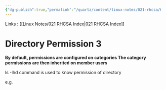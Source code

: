 ```yaml
---
{"dg-publish":true,"permalink":"/quartz/content/linux-notes/021-rhcsa/021-3-user-management/021-3-6-3-directory-permission-3/","noteIcon":"","created":"2023-10-14T22:10:59.617+05:30","updated":"2023-10-13T17:08:05.748+05:30"}
---
```


Links : [[Linux Notes/021 RHCSA Index\|021 RHCSA Index]]

# Directory Permission 3

**By default, permissions are configured on categories 
The category permissions are then inherited on member users**

<style> .container {font-family: sans-serif; text-align: center;} .button-wrapper button {z-index: 1;height: 40px; width: 100px; margin: 10px;padding: 5px;} .excalidraw .App-menu_top .buttonList { display: flex;} .excalidraw-wrapper { height: 800px; margin: 50px; position: relative;} :root[dir="ltr"] .excalidraw .layer-ui__wrapper .zen-mode-transition.App-menu_bottom--transition-left {transform: none;} </style><script src="https://cdn.jsdelivr.net/npm/react@17/umd/react.production.min.js"></script><script src="https://cdn.jsdelivr.net/npm/react-dom@17/umd/react-dom.production.min.js"></script><script type="text/javascript" src="https://cdn.jsdelivr.net/npm/@excalidraw/excalidraw@0/dist/excalidraw.production.min.js"></script><div id="021-3-5-3_Directory_Permission_3_2023-09-23_2016.48.excalidraw.md1"></div><script>(function(){const InitialData={"type":"excalidraw","version":2,"source":"https://github.com/zsviczian/obsidian-excalidraw-plugin/releases/tag/1.9.19","elements":[{"id":"Qian60zT","type":"text","x":-196.6749267578125,"y":-188.62501525878906,"width":69.61146545410156,"height":54.35665709298387,"angle":0,"strokeColor":"#e03131","backgroundColor":"transparent","fillStyle":"hachure","strokeWidth":1,"strokeStyle":"solid","roughness":1,"opacity":100,"groupIds":[],"frameId":null,"roundness":null,"seed":1583623912,"version":19,"versionNonce":695161064,"isDeleted":false,"boundElements":null,"updated":1695480571611,"link":null,"locked":false,"text":"rwx","rawText":"rwx","fontSize":43.4853256743871,"fontFamily":1,"textAlign":"left","verticalAlign":"top","baseline":38,"containerId":null,"originalText":"rwx","lineHeight":1.25},{"id":"1bHIK8EO","type":"text","x":-120.4749755859375,"y":-189.82505798339844,"width":69.61146545410156,"height":54.356657092983845,"angle":0,"strokeColor":"#1971c2","backgroundColor":"transparent","fillStyle":"hachure","strokeWidth":1,"strokeStyle":"solid","roughness":1,"opacity":100,"groupIds":[],"frameId":null,"roundness":null,"seed":966886376,"version":58,"versionNonce":1002610328,"isDeleted":false,"boundElements":null,"updated":1695480577306,"link":null,"locked":false,"text":"rwx","rawText":"rwx","fontSize":43.48532567438708,"fontFamily":1,"textAlign":"left","verticalAlign":"top","baseline":38,"containerId":null,"originalText":"rwx","lineHeight":1.25},{"id":"TGlNm8xQ","type":"text","x":-47.0750732421875,"y":-187.8250274658203,"width":69.61146545410156,"height":54.3566570929838,"angle":0,"strokeColor":"#2f9e44","backgroundColor":"transparent","fillStyle":"hachure","strokeWidth":1,"strokeStyle":"solid","roughness":1,"opacity":100,"groupIds":[],"frameId":null,"roundness":null,"seed":1404532200,"version":132,"versionNonce":1947671016,"isDeleted":false,"boundElements":null,"updated":1695480580503,"link":null,"locked":false,"text":"rwx","rawText":"rwx","fontSize":43.48532567438704,"fontFamily":1,"textAlign":"left","verticalAlign":"top","baseline":38,"containerId":null,"originalText":"rwx","lineHeight":1.25},{"id":"DtPTp8GmaRezAVkWC4Pjm","type":"line","x":-178.96326986392498,"y":-153.6976595045187,"width":34.17743994121101,"height":51.94906874316852,"angle":1.592539384934466,"strokeColor":"#e03131","backgroundColor":"transparent","fillStyle":"hachure","strokeWidth":1,"strokeStyle":"solid","roughness":1,"opacity":100,"groupIds":[],"frameId":null,"roundness":{"type":2},"seed":1270898072,"version":327,"versionNonce":987170200,"isDeleted":false,"boundElements":null,"updated":1695480585808,"link":null,"locked":false,"points":[[0,0],[15.379808860568948,-0.42235178971892223],[17.515898856894637,25.341010714851052],[34.17743994121101,25.763354448879618],[19.224809966931193,26.60806608400782],[19.224809966931193,48.99262232651677],[5.553781839812114,51.52671695344959]],"lastCommittedPoint":[10.39990234375,97.59999084472656],"startBinding":null,"endBinding":null,"startArrowhead":null,"endArrowhead":null},{"type":"line","version":388,"versionNonce":604472040,"isDeleted":false,"id":"a5fKWQ0_4xA0QExZK03jR","fillStyle":"hachure","strokeWidth":1,"strokeStyle":"solid","roughness":1,"opacity":100,"angle":1.592539384934466,"x":-103.58710945113984,"y":-157.25887982897456,"strokeColor":"#1971c2","backgroundColor":"transparent","width":34.17743994121101,"height":51.94906874316852,"seed":1885077656,"groupIds":[],"frameId":null,"roundness":{"type":2},"boundElements":[],"updated":1695480588687,"link":null,"locked":false,"startBinding":null,"endBinding":null,"lastCommittedPoint":null,"startArrowhead":null,"endArrowhead":null,"points":[[0,0],[15.379808860568948,-0.42235178971892223],[17.515898856894637,25.341010714851052],[34.17743994121101,25.763354448879618],[19.224809966931193,26.60806608400782],[19.224809966931193,48.99262232651677],[5.553781839812114,51.52671695344959]]},{"type":"line","version":402,"versionNonce":969985176,"isDeleted":false,"id":"nPew18JdkwJRKzxP9MRD-","fillStyle":"hachure","strokeWidth":1,"strokeStyle":"solid","roughness":1,"opacity":100,"angle":1.592539384934466,"x":-30.839496014547706,"y":-157.21798736095067,"strokeColor":"#2f9e44","backgroundColor":"transparent","width":34.17743994121101,"height":51.94906874316852,"seed":1788061592,"groupIds":[],"frameId":null,"roundness":{"type":2},"boundElements":[],"updated":1695480590760,"link":null,"locked":false,"startBinding":null,"endBinding":null,"lastCommittedPoint":null,"startArrowhead":null,"endArrowhead":null,"points":[[0,0],[15.379808860568948,-0.42235178971892223],[17.515898856894637,25.341010714851052],[34.17743994121101,25.763354448879618],[19.224809966931193,26.60806608400782],[19.224809966931193,48.99262232651677],[5.553781839812114,51.52671695344959]]},{"id":"hHfEdyMM","type":"text","x":-173.4749755859375,"y":-114.82502746582031,"width":20.159912109375004,"height":44.36606097076113,"angle":0,"strokeColor":"#1e1e1e","backgroundColor":"transparent","fillStyle":"hachure","strokeWidth":1,"strokeStyle":"solid","roughness":1,"opacity":100,"groupIds":[],"frameId":null,"roundness":null,"seed":1243343336,"version":36,"versionNonce":1677497576,"isDeleted":false,"boundElements":null,"updated":1695480598583,"link":null,"locked":false,"text":"u","rawText":"u","fontSize":35.4928487766089,"fontFamily":1,"textAlign":"left","verticalAlign":"top","baseline":30.000000000000007,"containerId":null,"originalText":"u","lineHeight":1.25},{"id":"3OlruVSx","type":"text","x":-96.4749755859375,"y":-125.42503356933594,"width":19.619964599609382,"height":48.95206115704998,"angle":0,"strokeColor":"#1e1e1e","backgroundColor":"transparent","fillStyle":"hachure","strokeWidth":1,"strokeStyle":"solid","roughness":1,"opacity":100,"groupIds":[],"frameId":null,"roundness":null,"seed":1034484888,"version":50,"versionNonce":43281896,"isDeleted":false,"boundElements":null,"updated":1695480604313,"link":null,"locked":false,"text":"g","rawText":"g","fontSize":39.16164892563999,"fontFamily":1,"textAlign":"left","verticalAlign":"top","baseline":34,"containerId":null,"originalText":"g","lineHeight":1.25},{"id":"k1NRrZU0","type":"text","x":-26.4749755859375,"y":-126.42500305175781,"width":24.67996215820312,"height":55.68590267965593,"angle":0,"strokeColor":"#1e1e1e","backgroundColor":"transparent","fillStyle":"hachure","strokeWidth":1,"strokeStyle":"solid","roughness":1,"opacity":100,"groupIds":[],"frameId":null,"roundness":null,"seed":946668776,"version":52,"versionNonce":868895976,"isDeleted":false,"boundElements":null,"updated":1695480610226,"link":null,"locked":false,"text":"o","rawText":"o","fontSize":44.548722143724746,"fontFamily":1,"textAlign":"left","verticalAlign":"top","baseline":38,"containerId":null,"originalText":"o","lineHeight":1.25},{"id":"wsQNz34E","type":"text","x":-163.875,"y":117.77497863769531,"width":10,"height":25,"angle":0,"strokeColor":"#2f9e44","backgroundColor":"transparent","fillStyle":"hachure","strokeWidth":1,"strokeStyle":"solid","roughness":1,"opacity":100,"groupIds":[],"frameId":null,"roundness":null,"seed":637769192,"version":4,"versionNonce":1314145176,"isDeleted":true,"boundElements":null,"updated":1695480619815,"link":null,"locked":false,"text":"","rawText":"","fontSize":20,"fontFamily":1,"textAlign":"left","verticalAlign":"top","baseline":18,"containerId":null,"originalText":"","lineHeight":1.25}],"appState":{"theme":"dark","viewBackgroundColor":"#ffffff","currentItemStrokeColor":"#2f9e44","currentItemBackgroundColor":"transparent","currentItemFillStyle":"hachure","currentItemStrokeWidth":1,"currentItemStrokeStyle":"solid","currentItemRoughness":1,"currentItemOpacity":100,"currentItemFontFamily":1,"currentItemFontSize":20,"currentItemTextAlign":"left","currentItemStartArrowhead":null,"currentItemEndArrowhead":"arrow","scrollX":311.125,"scrollY":364.1750183105469,"zoom":{"value":1},"currentItemRoundness":"round","gridSize":null,"gridColor":{"Bold":"#C9C9C9FF","Regular":"#EDEDEDFF"},"currentStrokeOptions":null,"previousGridSize":null,"frameRendering":{"enabled":true,"clip":true,"name":true,"outline":true}},"files":{}};InitialData.scrollToContent=true;App=()=>{const e=React.useRef(null),t=React.useRef(null),[n,i]=React.useState({width:void 0,height:void 0});return React.useEffect(()=>{i({width:t.current.getBoundingClientRect().width,height:t.current.getBoundingClientRect().height});const e=()=>{i({width:t.current.getBoundingClientRect().width,height:t.current.getBoundingClientRect().height})};return window.addEventListener("resize",e),()=>window.removeEventListener("resize",e)},[t]),React.createElement(React.Fragment,null,React.createElement("div",{className:"excalidraw-wrapper",ref:t},React.createElement(ExcalidrawLib.Excalidraw,{ref:e,width:n.width,height:n.height,initialData:InitialData,viewModeEnabled:!0,zenModeEnabled:!0,gridModeEnabled:!1})))},excalidrawWrapper=document.getElementById("021-3-5-3_Directory_Permission_3_2023-09-23_2016.48.excalidraw.md1");ReactDOM.render(React.createElement(App),excalidrawWrapper);})();</script>

ls -lhd command is used to know permission of directory

e.g.
<div id="021-3-5-3_Directory_Permission_3_2023-09-23_2021.26.excalidraw.md2"></div><script>(function(){const InitialData={"type":"excalidraw","version":2,"source":"https://github.com/zsviczian/obsidian-excalidraw-plugin/releases/tag/1.9.19","elements":[{"type":"text","version":149,"versionNonce":1878319592,"isDeleted":false,"id":"4xam6qpC","fillStyle":"hachure","strokeWidth":1,"strokeStyle":"solid","roughness":1,"opacity":100,"angle":0,"x":-275.4749755859375,"y":-193.4249725341797,"strokeColor":"#1e1e1e","backgroundColor":"transparent","width":401.318359375,"height":92,"seed":1109470696,"groupIds":[],"frameId":null,"roundness":null,"boundElements":[],"updated":1695480986758,"link":null,"locked":false,"fontSize":20,"fontFamily":2,"text":"[root@server1 ~]# ls -lhd /data\noutput:\ndrwxr-xr-x. 2 root root 64 jan 6 12:30:00 /data\n[root@server1 ~]#","rawText":"[root@server1 ~]# ls -lhd /data\noutput:\ndrwxr-xr-x. 2 root root 64 jan 6 12:30:00 /data\n[root@server1 ~]#","textAlign":"left","verticalAlign":"top","containerId":null,"originalText":"[root@server1 ~]# ls -lhd /data\noutput:\ndrwxr-xr-x. 2 root root 64 jan 6 12:30:00 /data\n[root@server1 ~]#","lineHeight":1.15,"baseline":87},{"type":"line","version":64,"versionNonce":1116446104,"isDeleted":false,"id":"P3hHRI5PYgMOGATi--iV1","fillStyle":"hachure","strokeWidth":1,"strokeStyle":"solid","roughness":1,"opacity":100,"angle":0,"x":-263.07501220703125,"y":-125.42512512207033,"strokeColor":"#1e1e1e","backgroundColor":"transparent","width":73.60003662109375,"height":0.800018310546875,"seed":2104910744,"groupIds":[],"frameId":null,"roundness":{"type":2},"boundElements":[],"updated":1695480935880,"link":null,"locked":false,"startBinding":null,"endBinding":null,"lastCommittedPoint":null,"startArrowhead":null,"endArrowhead":null,"points":[[0,0],[73.60003662109375,-0.800018310546875]]},{"type":"arrow","version":556,"versionNonce":399704040,"isDeleted":false,"id":"RVHaELKtD4mHPhy5KXW0k","fillStyle":"hachure","strokeWidth":1,"strokeStyle":"solid","roughness":1,"opacity":100,"angle":0,"x":216.124755859375,"y":-181.42503356933594,"strokeColor":"#1e1e1e","backgroundColor":"transparent","width":411.20013427734375,"height":37.59999084472656,"seed":19622632,"groupIds":[],"frameId":null,"roundness":{"type":2},"boundElements":[],"updated":1695481369997,"link":null,"locked":false,"startBinding":{"elementId":"3SFwj3As","focus":0.14361225671935166,"gap":8.80029296875},"endBinding":null,"lastCommittedPoint":null,"startArrowhead":null,"endArrowhead":"arrow","points":[[0,0],[-339.9996337890625,20.000030517578125],[-411.20013427734375,37.59999084472656]]},{"type":"line","version":44,"versionNonce":1227721368,"isDeleted":false,"id":"1EKjkIGXdBk1OXit0TiWN","fillStyle":"hachure","strokeWidth":1,"strokeStyle":"solid","roughness":1,"opacity":100,"angle":0,"x":-151.074951171875,"y":-124.62498474121094,"strokeColor":"#1e1e1e","backgroundColor":"transparent","width":64.7999267578125,"height":0,"seed":1799603944,"groupIds":[],"frameId":null,"roundness":{"type":2},"boundElements":[],"updated":1695481275349,"link":null,"locked":false,"startBinding":null,"endBinding":null,"lastCommittedPoint":null,"startArrowhead":null,"endArrowhead":null,"points":[[0,0],[64.7999267578125,0]]},{"type":"arrow","version":252,"versionNonce":2065946344,"isDeleted":false,"id":"FazDkgcXXF-8-WHgl9bS-","fillStyle":"hachure","strokeWidth":1,"strokeStyle":"solid","roughness":1,"opacity":100,"angle":0,"x":244.125,"y":-30.224990844726562,"strokeColor":"#1e1e1e","backgroundColor":"transparent","width":342.4000244140625,"height":90.39999389648438,"seed":2143710696,"groupIds":[],"frameId":null,"roundness":{"type":2},"boundElements":[],"updated":1695481372325,"link":null,"locked":false,"startBinding":{"elementId":"KOvUeAqh","focus":-0.5286305383916661,"gap":11},"endBinding":null,"lastCommittedPoint":null,"startArrowhead":null,"endArrowhead":"arrow","points":[[0,0],[-298.4000244140625,-41.600006103515625],[-342.4000244140625,-90.39999389648438]]},{"type":"text","version":77,"versionNonce":405264792,"isDeleted":false,"id":"3SFwj3As","fillStyle":"hachure","strokeWidth":1,"strokeStyle":"solid","roughness":1,"opacity":100,"angle":0,"x":224.925048828125,"y":-209.4250030517578,"strokeColor":"#1e1e1e","backgroundColor":"transparent","width":353.01971435546875,"height":50,"seed":1627339240,"groupIds":[],"frameId":null,"roundness":null,"boundElements":[{"id":"RVHaELKtD4mHPhy5KXW0k","type":"arrow"}],"updated":1695481376966,"link":null,"locked":false,"fontSize":20,"fontFamily":1,"text":"Full access to user\nRead/execute for group and others","rawText":"Full access to user\nRead/execute for group and others","textAlign":"left","verticalAlign":"top","containerId":null,"originalText":"Full access to user\nRead/execute for group and others","lineHeight":1.25,"baseline":43},{"type":"text","version":47,"versionNonce":1371863016,"isDeleted":false,"id":"KOvUeAqh","fillStyle":"hachure","strokeWidth":1,"strokeStyle":"solid","roughness":1,"opacity":100,"angle":0,"x":255.125,"y":-40.02503967285156,"strokeColor":"#1e1e1e","backgroundColor":"transparent","width":193.95985412597656,"height":25,"seed":1243811992,"groupIds":[],"frameId":null,"roundness":null,"boundElements":[{"id":"FazDkgcXXF-8-WHgl9bS-","type":"arrow"}],"updated":1695481380702,"link":null,"locked":false,"fontSize":20,"fontFamily":1,"text":"Owner and Co-owner","rawText":"Owner and Co-owner","textAlign":"left","verticalAlign":"top","containerId":null,"originalText":"Owner and Co-owner","lineHeight":1.25,"baseline":18},{"id":"gnZYekwEQUNdEqI2DEX_A","type":"rectangle","x":218.38306003146704,"y":-221.72504170735675,"width":372.74079499421293,"height":84.14815266927084,"angle":0,"strokeColor":"#1e1e1e","backgroundColor":"transparent","fillStyle":"hachure","strokeWidth":1,"strokeStyle":"solid","roughness":1,"opacity":100,"groupIds":[],"frameId":null,"roundness":{"type":3},"seed":1557799144,"version":85,"versionNonce":2081971432,"isDeleted":false,"boundElements":null,"updated":1695481449231,"link":null,"locked":false},{"id":"fV4ruDHCFOOfNABWNzAGx","type":"rectangle","x":248.0126896610966,"y":-46.31762073658132,"width":208.59257450810185,"height":35.5555555555556,"angle":0,"strokeColor":"#1e1e1e","backgroundColor":"transparent","fillStyle":"hachure","strokeWidth":1,"strokeStyle":"solid","roughness":1,"opacity":100,"groupIds":[],"frameId":null,"roundness":{"type":3},"seed":53072536,"version":69,"versionNonce":30344856,"isDeleted":false,"boundElements":null,"updated":1695481456807,"link":null,"locked":false}],"appState":{"theme":"dark","viewBackgroundColor":"#ffffff","currentItemStrokeColor":"#1e1e1e","currentItemBackgroundColor":"transparent","currentItemFillStyle":"hachure","currentItemStrokeWidth":1,"currentItemStrokeStyle":"solid","currentItemRoughness":1,"currentItemOpacity":100,"currentItemFontFamily":1,"currentItemFontSize":20,"currentItemTextAlign":"left","currentItemStartArrowhead":null,"currentItemEndArrowhead":"arrow","scrollX":310.4317728678385,"scrollY":381.98429418493197,"zoom":{"value":1.35},"currentItemRoundness":"round","gridSize":null,"gridColor":{"Bold":"#C9C9C9FF","Regular":"#EDEDEDFF"},"currentStrokeOptions":null,"previousGridSize":null,"frameRendering":{"enabled":true,"clip":true,"name":true,"outline":true}},"files":{}};InitialData.scrollToContent=true;App=()=>{const e=React.useRef(null),t=React.useRef(null),[n,i]=React.useState({width:void 0,height:void 0});return React.useEffect(()=>{i({width:t.current.getBoundingClientRect().width,height:t.current.getBoundingClientRect().height});const e=()=>{i({width:t.current.getBoundingClientRect().width,height:t.current.getBoundingClientRect().height})};return window.addEventListener("resize",e),()=>window.removeEventListener("resize",e)},[t]),React.createElement(React.Fragment,null,React.createElement("div",{className:"excalidraw-wrapper",ref:t},React.createElement(ExcalidrawLib.Excalidraw,{ref:e,width:n.width,height:n.height,initialData:InitialData,viewModeEnabled:!0,zenModeEnabled:!0,gridModeEnabled:!1})))},excalidrawWrapper=document.getElementById("021-3-5-3_Directory_Permission_3_2023-09-23_2021.26.excalidraw.md2");ReactDOM.render(React.createElement(App),excalidrawWrapper);})();</script>